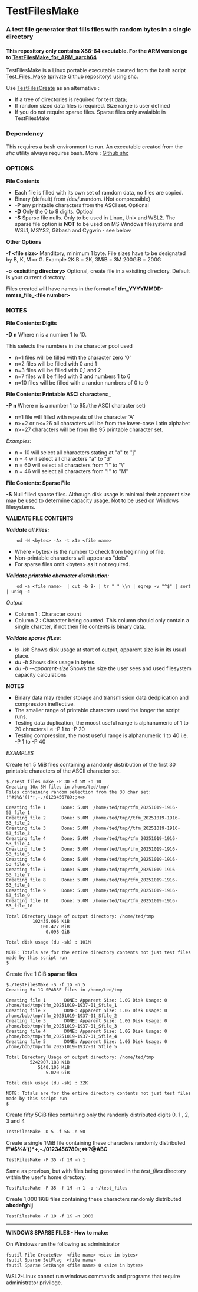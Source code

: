 # TestFilesMake
### A test file generator that fills files with random bytes in a single directory

#### This repository only contains X86-64 excutable. For the ARM version go to [TestFilesMake_for_ARM_aarch64](https://github.com/Jim-JMCD/TestFilesMake_for_ARM_aarch64/)

TestFilesMake is a Linux portable executable created from the bash script [Test_Files_Make](https://github.com/Jim-JMCD/Test_Files_Make/) (private Github repository) using shc. 

Use [TestFilesCreate](https://github.com/Jim-JMCD/TestFilesCreate/) as an alternative : 
* If a tree of directories is required for test data;
* If random sized data files is required. Size range is user defined
* If you do not require sparse files. Sparse files only avalaible in TestFilesMake 

### Dependency
This requires a bash environment to run. 
An exceutable created from the *shc* utility always requires bash. More : [Github shc](https://github.com/neurobin/shc)   

### OPTIONS
__File Contents__ 
* Each file is filled with its own set of ramdom data, no files are copied.
* Binary (default) from /dev/urandom.  (Not compressible)
* __-P__ any printable characters from the ASCI set. Optional
* __-D__ Only the 0 to 9 digits. Optioal
* __-S__ Sparse file nulls. Only to be used in Linux, Unix and WSL2. The sparse file option is __NOT__ to be used on MS Windows filesystems and WSL1, MSYS2, Gitbash and Cygwin - see below

__Other Options__

__-f \<file size\>__   Manditory, minimum 1 byte. File sizes have to be designated by B, K, M or G. Example 2KiB = 2K, 3MiB = 3M 200GiB = 200G

__-o \<exisiting directory\>__  Optional, create file in a exisiting directory. Default is your current directory.

Files created will have names in the format of **tfm_YYYYMMDD-mmss_file\_\<file number\>**  

### NOTES
__File Contents: Digits__ 

__-D n__     Where n is a number 1 to 10.
   
This selects the numbers in the character pool used
   
* n=1 files will be filled with the character zero '0'
* n=2 files will be filled with 0 and 1
* n=3 files will be filled with 0,1 and 2
* n=7 files will be filled with 0 and numbers 1 to 6
* n=10 files will be filled with a randon numbers of 0 to 9 

__File Contents: Printable ASCI characters:___ 

__-P n__ Where n is a number 1 to 95.(the ASCI character set)
* n=1 file will filled with repeats of the character 'A'
* n>=2 or n<=26 all characters will be from the lower-case Latin alphabet
* n>=27 characters will be from the 95 printable character set.
  
_Examples:_
* n = 10 will select all characters stating at "a" to "j"
* n = 4 will select all characters "a" to "d"
* n = 60 will select all characters from "!" to "\\"
* n = 46 will select all characters from "!" to "M"

__File Contents: Sparse File__

__-S__ Null filled sparse files. Although disk usage is minimal their apparent size may be used to determine capacity usage.  Not to be used on Windows filesystems.

__VALIDATE FILE CONTENTS__

___Validate all Files:___
~~~
    od -N <bytes> -Ax -t x1z <file name>
~~~
* Where \<bytes\> is the number to check from beginning of file.
* Non-printable characters will appear as "dots"
* For sparse files omit \<bytes\> as it not required.

___Validate printable character distribution:___
~~~   
    od -a <file name>  | cut -b 9- | tr " " \\n | egrep -v "^$" | sort | uniq -c
~~~
_Output_
* Column 1 : Character count
* Column 2 : Character being counted. This column should only contain a single charcter, if not then file contents is binary data.
  
___Validate sparse fILes:___ 
  * _ls -lsh_ Shows disk usage at start of output, apparent size is in its usual place.
  * _du -b_ Shows disk usage in bytes.
  * _du -b --apparent-size_ Shows the size the user sees and used filesystem capacity calculations

__NOTES__
* Binary data may render storage and transmission data dedplication and compression ineffective.
* The smaller range of printable characters used the longer the script runs.
* Testing data duplication, the moost useful range is alphanumeric of 1 to 20 chracters i.e -P 1 to -P 20
* Testing compression, the most useful range is alphanumeric 1 to 40 i.e. -P 1 to -P 40

_EXAMPLES_

Create ten 5 MiB files containing a randonly distribution of the first 30 printable characters of the ASCII character set.   
~~~
$./Test_files_make -P 30 -f 5M -n 10
Creating 10x 5M files in /home/ted/tmp/
Files containing random selection from the 30 char set: !"#$%&'()*+,-./0123456789:;<=>

Creating file 1      Done: 5.0M  /home/ted/tmp/tfm_20251019-1916-53_file_1
Creating file 2      Done: 5.0M  /home/ted/tmp//tfm_20251019-1916-53_file_2
Creating file 3      Done: 5.0M  /home/ted/tmp//tfm_20251019-1916-53_file_3
Creating file 4      Done: 5.0M  /home/ted/tmp/tfm_20251019-1916-53_file_4
Creating file 5      Done: 5.0M  /home/ted/tmp/tfm_20251019-1916-53_file_5
Creating file 6      Done: 5.0M  /home/ted/tmp/tfm_20251019-1916-53_file_6
Creating file 7      Done: 5.0M  /home/ted/tmp/tfm_20251019-1916-53_file_7
Creating file 8      Done: 5.0M  /home/ted/tmp/tfm_20251019-1916-53_file_8
Creating file 9      Done: 5.0M  /home/ted/tmp/tfm_20251019-1916-53_file_9
Creating file 10     Done: 5.0M  /home/ted/tmp/tfm_20251019-1916-53_file_10

Total Directory Usage of output directory: /home/ted/tmp
          102435.066 KiB
             100.427 MiB
               0.098 GiB

Total disk usage (du -sk) : 101M

NOTE: Totals are for the entire directory contents not just test files made by this script run
$ 
~~~
Create five 1 GiB **sparse files** 
~~~
$./TestFilesMake -S -f 1G -n 5
Creating 5x 1G SPARSE files in /home/ted/tmp

Creating file 1       DONE: Apparent Size: 1.0G Disk Usage: 0  /home/ted/tmp/tfm_20251019-1937-01_Sfile_1
Creating file 2       DONE: Apparent Size: 1.0G Disk Usage: 0  /home/bob/tmp/tfm_20251019-1937-01_Sfile_2
Creating file 3       DONE: Apparent Size: 1.0G Disk Usage: 0  /home/bob/tmp/tfm_20251019-1937-01_Sfile_3
Creating file 4       DONE: Apparent Size: 1.0G Disk Usage: 0  /home/bob/tmp/tfm_20251019-1937-01_Sfile_4
Creating file 5       DONE: Apparent Size: 1.0G Disk Usage: 0  /home/bob/tmp/tfm_20251019-1937-01_Sfile_5

Total Directory Usage of output directory: /home/ted/tmp
         5242907.188 KiB
            5140.105 MiB
               5.020 GiB

Total disk usage (du -sk) : 32K

NOTE: Totals are for the entire directory contents not just test files made by this script run
$
~~~
Create fifty 5GiB files containing only the randonly distributed digits 0, 1 , 2, 3 and 4   

    TestFilesMake -D 5 -f 5G -n 50
     
Create a single 1MiB file containing these characters randomly distributed __!"#$%&'()*+,-./0123456789:;<=>?\@ABC__  

    TestFilesMake -P 35 -f 1M -n 1
     
Same as previous, but with files being generated in the _test_files_ directory within the user's home directory. 

    TestFilesMake -P 35 -f 1M -n 1 -o ~/test_files

Create 1,000 1KiB files containing these characters randomly distributed __abcdefghij__  

    TestFilesMake -P 10 -f 1K -n 1000
   
_________________________________________________________________
__WINDOWS SPARSE FILES - How to make:__

On Windows run the following as administrator

    fsutil File CreateNew  <file name> <size in bytes>
    fsutil Sparse SetFlag  <file name>
    fsutil Sparse SetRange <file name> 0 <size in bytes>


WSL2-Linux cannot run windows commands and programs that require administrator privilege.
   

